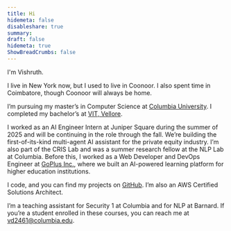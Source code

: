 ```yaml
---
title: Hi
hidemeta: false
disableshare: true
summary: 
draft: false
hidemeta: true
ShowBreadCrumbs: false
---
```


I'm Vishruth.

I live in New York now, but I used to live in Coonoor. I also spent time in Coimbatore, though Coonoor will always be home.

I’m pursuing my master’s in Computer Science at [Columbia University](https://www.columbia.edu/). I completed my bachelor’s at [VIT, Vellore](https://vit.ac.in/).

I worked as an AI Engineer Intern at Juniper Square during the summer of 2025 and will be continuing in the role through the fall. We’re building the first-of-its-kind multi-agent AI assistant for the private equity industry. I’m also part of the CRIS Lab and was a summer research fellow at the NLP Lab at Columbia. Before this, I worked as a Web Developer and DevOps Engineer at [GoPlus Inc.](https://go-plus.io/), where we built an AI-powered learning platform for higher education institutions.

I code, and you can find my projects on [GitHub](https://github.com/vishruthdevan/). I’m also an AWS Certified Solutions Architect.

I’m a teaching assistant for Security 1 at Columbia and for NLP at Barnard. If you’re a student enrolled in these courses, you can reach me at [vd2461@columbia.edu](mailto:vd2461@columbia.edu).
